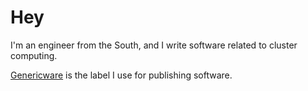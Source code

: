 # Hey

I'm an engineer from the South, and I write software related to cluster computing.

[Genericware](https://github.com/genericware) is the label I use for publishing software.